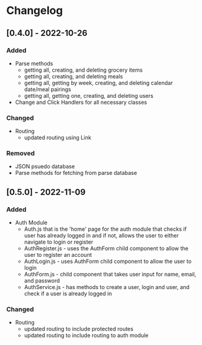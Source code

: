 # Changelog

## [0.4.0] - 2022-10-26
### Added
- Parse methods 
    - getting all, creating, and deleting grocery items
    - getting all, creating, and deleting meals
    - getting all, getting by week, creating, and deleting calendar date/meal pairings
    - getting all, getting one, creating, and deleting users
- Change and Click Handlers for all necessary classes

### Changed
- Routing
    - updated routing using Link 

### Removed
- JSON psuedo database
- Parse methods for fetching from parse database


## [0.5.0] - 2022-11-09
### Added
- Auth Module
    - Auth.js that is the 'home' page for the auth module that checks if user has already logged in and if not, allows the user to either navigate to login or register
    - AuthRegister.js - uses the AuthForm child component to allow the user to register an account
    - AuthLogin.js - uses AuthForm child component to allow the user to login
    - AuthForm.js - child component that takes user input for name, email, and password
    - AuthService.js - has methods to create a user, login and user, and check if a user is already logged in

### Changed
- Routing
    - updated routing to include protected routes
    - updated routing to include routing to auth module

